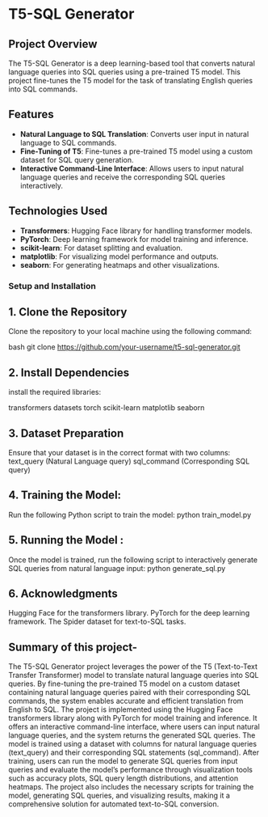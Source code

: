 # T5-SQL Generator

## Project Overview
The T5-SQL Generator is a deep learning-based tool that converts natural language queries into SQL queries using a pre-trained T5 model. This project fine-tunes the T5 model for the task of translating English queries into SQL commands.

## Features
- **Natural Language to SQL Translation**: Converts user input in natural language to SQL commands.
- **Fine-Tuning of T5**: Fine-tunes a pre-trained T5 model using a custom dataset for SQL query generation.
- **Interactive Command-Line Interface**: Allows users to input natural language queries and receive the corresponding SQL queries interactively.

## Technologies Used
- **Transformers**: Hugging Face library for handling transformer models.
- **PyTorch**: Deep learning framework for model training and inference.
- **scikit-learn**: For dataset splitting and evaluation.
- **matplotlib**: For visualizing model performance and outputs.
- **seaborn**: For generating heatmaps and other visualizations.

### Setup and Installation

## 1. Clone the Repository

Clone the repository to your local machine using the following command:

bash
git clone https://github.com/your-username/t5-sql-generator.git


## 2. Install Dependencies
install the required libraries:

transformers
datasets
torch
scikit-learn
matplotlib
seaborn

## 3. Dataset Preparation
Ensure that your dataset is in the correct format with two columns:
text_query (Natural Language query)
sql_command (Corresponding SQL query)

## 4. Training the Model:
Run the following Python script to train the model:
python train_model.py

## 5. Running the Model :
Once the model is trained, run the following script to interactively generate SQL queries from natural language input:
python generate_sql.py

## 6. Acknowledgments
Hugging Face for the transformers library.
PyTorch for the deep learning framework.
The Spider dataset for text-to-SQL tasks.


## Summary of this project-
The T5-SQL Generator project leverages the power of the T5 (Text-to-Text Transfer Transformer) model to translate natural language queries into SQL queries. By fine-tuning the pre-trained T5 model on a custom dataset containing natural language queries paired with their corresponding SQL commands, the system enables accurate and efficient translation from English to SQL. The project is implemented using the Hugging Face transformers library along with PyTorch for model training and inference. It offers an interactive command-line interface, where users can input natural language queries, and the system returns the generated SQL queries. The model is trained using a dataset with columns for natural language queries (text_query) and their corresponding SQL statements (sql_command). After training, users can run the model to generate SQL queries from input queries and evaluate the model’s performance through visualization tools such as accuracy plots, SQL query length distributions, and attention heatmaps. The project also includes the necessary scripts for training the model, generating SQL queries, and visualizing results, making it a comprehensive solution for automated text-to-SQL conversion.







